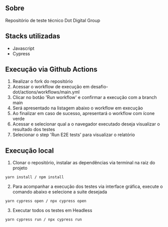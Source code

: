 ## Sobre

Repositório de teste técnico Dot Digital Group

## Stacks utilizadas
- Javascript
- Cypress

## Execução via Github Actions

1. Realizar o fork do repositório
2. Acessar o workflow de execução em desafio-dot/actions/workflows/main.yml
3. Clicar no botão 'Run workflow' e confirmar a execução com a branch main
4. Será apresentado na listagem abaixo o workflow em execução
5. Ao finalizar em caso de sucesso, apresentará o workflow com ícone verde
6. Acessar e selecionar qual a o navegador executado deseja visualizar o resultado dos testes
7. Selecionar o step 'Run E2E tests' para visualizar o relatório

## Execução local

1. Clonar o repositório, instalar as dependências via terminal na raiz do projeto
```
yarn install / npm install
```

2. Para acompanhar a execução dos testes via interface gráfica, execute o comando abaixo e selecione a suite desejada
```
yarn cypress open / npx cypress open 
```

3. Executar todos os testes em Headless
```
yarn cypress run / npx cypress run 
```
